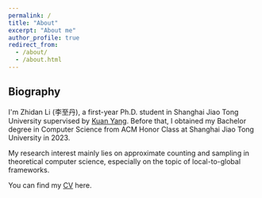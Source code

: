 ```yaml
---
permalink: /
title: "About"
excerpt: "About me"
author_profile: true
redirect_from: 
  - /about/
  - /about.html
---
```


## Biography
I'm Zhidan Li (李至丹), a first-year Ph.D. student in Shanghai Jiao Tong University supervised by [Kuan Yang](https://jhc.sjtu.edu.cn/~kuanyang/). Before that, I obtained my Bachelor degree in Computer Science from ACM Honor Class at Shanghai Jiao Tong University in 2023.

My research interest mainly lies on approximate counting and sampling in theoretical computer science, especially on the topic of local-to-global frameworks.

You can find my [CV](../files/cv.pdf) here.
